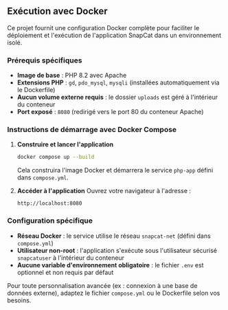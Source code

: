 ## Exécution avec Docker

Ce projet fournit une configuration Docker complète pour faciliter le déploiement et l'exécution de l'application SnapCat dans un environnement isolé.

### Prérequis spécifiques
- **Image de base** : PHP 8.2 avec Apache
- **Extensions PHP** : `gd`, `pdo_mysql`, `mysqli` (installées automatiquement via le Dockerfile)
- **Aucun volume externe requis** : le dossier `uploads` est géré à l'intérieur du conteneur
- **Port exposé** : `8080` (redirigé vers le port 80 du conteneur Apache)

### Instructions de démarrage avec Docker Compose

1. **Construire et lancer l'application**
    ```bash
    docker compose up --build
    ```
    Cela construira l'image Docker et démarrera le service `php-app` défini dans `compose.yml`.

2. **Accéder à l'application**
    Ouvrez votre navigateur à l'adresse :
    ```
    http://localhost:8080
    ```

### Configuration spécifique
- **Réseau Docker** : le service utilise le réseau `snapcat-net` (défini dans `compose.yml`)
- **Utilisateur non-root** : l'application s'exécute sous l'utilisateur sécurisé `snapcatuser` à l'intérieur du conteneur
- **Aucune variable d'environnement obligatoire** : le fichier `.env` est optionnel et non requis par défaut

Pour toute personnalisation avancée (ex : connexion à une base de données externe), adaptez le fichier `compose.yml` ou le Dockerfile selon vos besoins.
